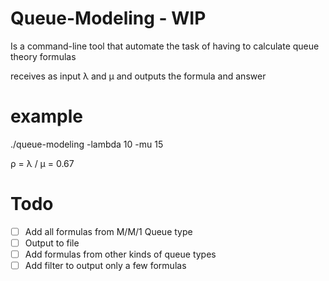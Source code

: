 Queue-Modeling - WIP
==============

Is a command-line tool that automate the task of having to calculate
queue theory formulas

receives as input  λ and μ
and outputs the formula and answer

example
=======

./queue-modeling -lambda 10 -mu 15 

ρ = λ / μ = 0.67

Todo
==========
- [ ] Add all formulas from M/M/1 Queue type
- [ ] Output to file
- [ ] Add formulas from other kinds of queue types
- [ ] Add filter to output only a few formulas
